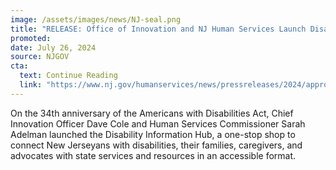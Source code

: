 ```yaml
---
image: /assets/images/news/NJ-seal.png
title: "RELEASE: Office of Innovation and NJ Human Services Launch Disability Information Hub"
promoted: 
date: July 26, 2024
source: NJGOV
cta:
  text: Continue Reading
  link: "https://www.nj.gov/humanservices/news/pressreleases/2024/approved/20240726.shtml"
---
```


On the 34th anniversary of the Americans with Disabilities Act, Chief Innovation Officer Dave Cole and Human Services Commissioner Sarah Adelman launched the Disability Information Hub, a one-stop shop to connect New Jerseyans with disabilities, their families, caregivers, and advocates with state services and resources in an accessible format. 
